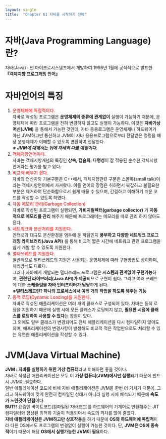 ```yaml
---
layout: single
title:  "Chapter 01 자바를 시작하기 전에"
---
```


# 자바(Java Programming Language)란?  
자바(Java) : 썬 마이크로시스템즈에서 개발하여 1996년 1월에 공식적으로 발표한 **『객체지향 프로그래밍 언어』**

# 자바언어의 특징
1. <span style="color:red">운영체제에 독립적이다.</span>  
    자바로 작성된 프로그램은 **운영체제의 종류에 관계없이** 실행이 가능하기 때문에, 운영체제에 따라 프로그램을 전혀 변경하지 않고도 실행이 가능하다.
    이것은 **자바가상머신(JVM)** 을 통해서 가능한 것인데, 자바 응용로그램은 운영체제나 하드웨어가 아닌 JVM하고만 통신하고 JVM이 자바 응용프로그램으로부터 전달받은 명령을
    해당 운영체제가 이해할 수 있도록 변환하여 전달한다.  
    ***※ JVM에 대해서는 뒤에 자세히 다룰 예정이다.***
2. <span style="color:red">객체지향언어이다.</span>  
    자바는 객체지향개념의 특징인 **상속, 캡슐화, 다형성**이 잘 적용된 순수한 객체지향언어라는 평가를 받고 있다.
3. <span style="color:red">비교적 배우기 쉽다.<br></span>
    자바의 연산자와 기본구문은 C++에서, 객체지향관련 구문은 스몰톡(small talk)이라는 객체지향언어에서 가져왔다. 이들 언어의 장점은 취하면서 복잡하고 불필요한 부분은 제거하여 단순화함으로서 쉽게 배울 수 있으며, 간결하고 이해하기 쉬운 코드를 작성할 수 있도록 하였다.
4. <span style="color:red">자동 메모리 관리(Garbage Collection)<br></span>
    자바로 작성된 프로그램이 실행되면, **가비지컬렉터(garbage collector)** 가 **자동적으로 메모리를 관리** 해주기 때문에 프로그래머는 메모리를 따로 관리 하지 않아도 된다.
5. <span style="color:red">네트워크와 분산처리를 지원한다.<br></span>
    인터넷과 대규모 분산환경을 염두에 둔 까닭인지 **풍부하고 다양한 네트워크 프로그래밍 라이브러리(Java API)** 를 통해 비교적 짧은 시간에 네트워크 관련 프로그램을 쉽게 개발 할 수 있도록 지원한다.
6. <span style="color:red">멀티쓰레드를 지원한다.<br></span>
    일반적으로 멀티쓰레드의 지원은 사용되는 운영체제에 따라 구현방법도 상이하며, 처리방식도 다르다.<br>그러나 자바에서 개발되는 멀티쓰레드 프로그램은 **시스템과 관계없이 구현가능**하며, **관련된 라이브러리(Java API)가 제공**되므로 구현이 쉽다. 그리고 여러 쓰레드에 대한 **스케줄링을 자바 인터프리터가 담당**하게 된다.<br>
    **※멀티쓰레드란? 하나의 프로세스에서 여러 개의 작업을 하도록 해주는 기능**
7. <span style="color:red">동적 로딩(Dynamic Loading)을 지원한다.<br></span>
   자바로 작성된 애플리케이션은 여러 개의 클래스로 구성되어 있다. 자바는 동적 로딩을 지원하기 때문에 실행 시에 모든 클래스가 로딩되지 않고, **필요한 시점에 클래스를 로딩하여 사용할 수 있다**는 장점이 있다.<br>그 외에도 일부 클래스가 변경되어도 전체 애플리케이션을 다시 컴파일하지 않아도 되며, 애프리케이션의 변경사항이 발생해도 비교적 적은 작업만으로도 처리할 수 있는 유연한 애플리케이션을 작성할 수 있다.  
 
# JVM(Java Virtual Machine)  
**JVM : 자바를 실행하기 위한 가상 컴퓨터**라고 이해하면 좋을 것이다.<br>
자바로 작성된 애플리케이션은 모두 이 **가상 컴퓨터(JVM)에서만 실행**되기 때문에 반드시 JVM이 필요하다.<br>
일반 애플리케이션 코드에 비해 자바 애플리케이션은 JVM을 한번 더 거치기 때문에, 그리고 하드웨어에 맞게 완전히 컴파일된 상태가 아니라 실행 시에 해석되기 때문에 **속도가 느린것이 단점**이다.<br> **BUT!!** 요즘엔 바이트코드(컴파일된 자바코드)를 하드웨어의 기계어로 변환해주는 JIT컴파일러와 향상된 최적화 기술이 적용되어서 속도의 격차를 많이 줄였다.<br>
**자바 애플리케이션은 JVM하고만 상호작용**을 하기 때문에 **OS와 하드웨어에 독립적**이라 다른 OS에서도 프로그램의 변경없이 실행이 가능한 것이다. 단, **JVM은 OS에 종속적**이기 때문에 해당 **OS에서 실행가능한 JVM이 필요**하다.
